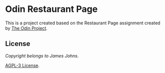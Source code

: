 # Odin Restaurant Page

This is a project created based on the Restaurant Page assignment created by [The Odin Project](https://www.theodinproject.com/lessons/node-path-javascript-restaurant-page).



## License

*Copyright belongs to James Johns.*

[AGPL-3 License](https://github.com/nahmanmate/odin-restaurant-page/blob/main/LICENSE).
